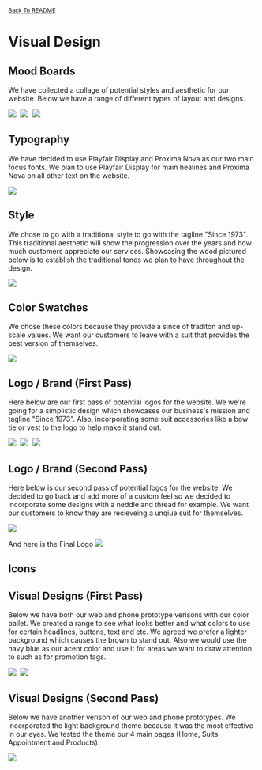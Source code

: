 <small>[Back To README](https://github.com/maubanel/bnb) </small>

# Visual Design 

## Mood Boards

We have collected a collage of potential styles and aesthetic for our website. Below we have a range of different types of layout and designs.

<kbd>
   <img src="Images/moodboard1.jpg">
 </kbd>
 <kbd>
   <img src="Images/moodboard2.jpg">
 </kbd>
 <kbd>
   <img src="Images/moodboard3.jpg">
 </kbd>



## Typography

We have decided to use Playfair Display and Proxima Nova as our two main focus fonts. We plan to use Playfair Display for main healines and Proxima Nova on all other text on the website.

<kbd>
   <img src="Images/Typography.png">
 </kbd>
 

## Style

We chose to go with a traditional style to go with the tagline "Since 1973". This traditional aesthetic will show the progression over the years and how much customers appreciate our services. Showcasing the wood pictured below is to establish the traditional tones we plan to have throughout the design.

<kbd>
   <img src="Images/Traditional.png">
 </kbd>

## Color Swatches

We chose these colors because they provide a since of traditon and up-scale values. We want our customers to leave with a suit that provides the best version of themselves. 

<kbd>
   <img src="Images/colorpallet.jpg">
 </kbd>
 
## Logo / Brand (First Pass)

Here below are our first pass of potential logos for the website. We we're going for a simplistic design which showcases our business's mission and tagline "Since 1973". Also, incorporating some suit accessories like a bow tie or vest to the logo to help make it stand out.

<kbd>
   <img src="Images/BrownSuitLogo.jpg">
 </kbd>
 <kbd>
   <img src="Images/BrownSuitLogo2.jpg">
 </kbd>
 <kbd>
   <img src="Images/BrownSuitLogo3.jpg">
 </kbd>
 
 ## Logo / Brand (Second Pass)
 
 Here below is our second pass of potential logos for the website. We decided to go back and add more of a custom feel so we   decided to incorporate some designs with a neddle and thread for example. We want our customers to know they are recieveing a unqiue suit for themselves.
 
  <kbd>
   <img src="Images/Logo_BrownSuits_D02.png">
 </kbd>
 
 And here is the Final Logo
   <kbd>
   <img src="Images/FinalLogo.jpg">
 </kbd>
 
 ## Icons

 
## Visual Designs (First Pass)

Below we have both our web and phone prototype verisons with our color pallet. We created a range to see what looks better and what colors to use for certain headlines, buttons, text and etc. We agreed we prefer a lighter background which causes the brown to stand out. Also we would use the navy blue as our acent color and use it for areas we want to draw attention to such as for promotion tags.

<kbd>
   <img src="Images/BrownSuitDesignTest.jpg">
 </kbd>
 
<kbd>
   <img src="Images/phonescreen.png">
 </kbd>

## Visual Designs (Second Pass)

Below we have another verison of our web and phone prototypes. We incorporated the light background theme because it was the most effective in our eyes. We tested the theme our 4 main pages (Home, Suits, Appointment and Products).

<kbd>
   <img src="Images/Updated Phone Flow.png">
 </kbd>
